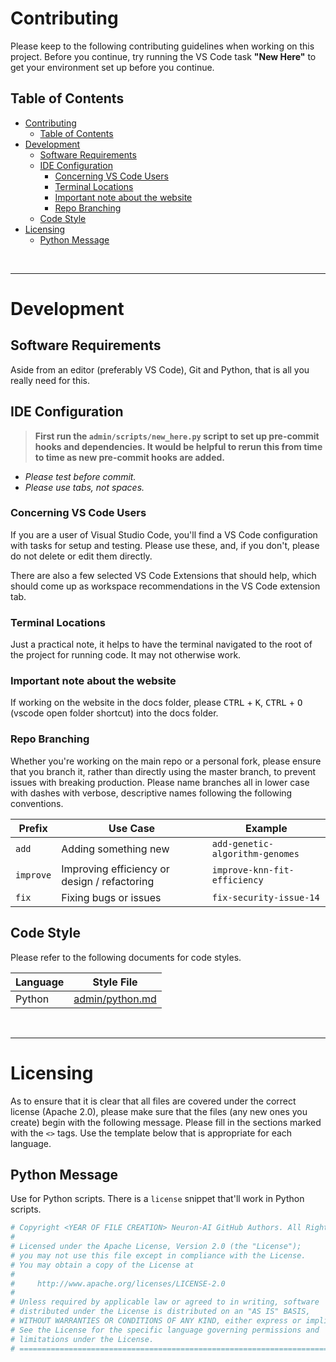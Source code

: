 # Contributing

Please keep to the following contributing guidelines when working on this project.
Before you continue, try running the VS Code task **"New Here"** to get your environment set up before you continue.

## Table of Contents

- [Contributing](#contributing)
	- [Table of Contents](#table-of-contents)
- [Development](#development)
	- [Software Requirements](#software-requirements)
	- [IDE Configuration](#ide-configuration)
		- [Concerning VS Code Users](#concerning-vs-code-users)
		- [Terminal Locations](#terminal-locations)
		- [Important note about the website](#important-note-about-the-website)
		- [Repo Branching](#repo-branching)
	- [Code Style](#code-style)
- [Licensing](#licensing)
	- [Python Message](#python-message)

<br>

---

# Development

## Software Requirements

Aside from an editor (preferably VS Code), Git and Python, that is all you really need for this.

## IDE Configuration

> **First run the `admin/scripts/new_here.py` script to set up pre-commit hooks and dependencies. It would be helpful to rerun this from time to time as new pre-commit hooks are added.** 

- *Please test before commit.*
- *Please use tabs, not spaces.*

### Concerning VS Code Users

If you are a user of Visual Studio Code, you'll find a VS Code configuration with tasks for setup and testing. Please use these, and, if you don't, please do not delete or edit them directly.

There are also a few selected VS Code Extensions that should help, which should come up as workspace recommendations in the VS Code extension tab.

### Terminal Locations

Just a practical note, it helps to have the terminal navigated to the root of the project for running code. It may not otherwise work.

### Important note about the website
If working on the website in the docs folder, please <kbd>CTRL</kbd> + <kbd>K</kbd>, <kbd>CTRL</kbd> + <kbd>O</kbd> (vscode open folder shortcut) into the docs folder.

### Repo Branching
Whether you're working on the main repo or a personal fork, please ensure that you branch it, rather than directly using the master branch, to prevent issues with breaking production. Please name branches all in lower case with dashes with verbose, descriptive names following the following conventions.

| Prefix | Use Case | Example |
| ------ | -------- | ------- |
| `add` | Adding something new | `add-genetic-algorithm-genomes` |
| `improve` | Improving efficiency or design / refactoring | `improve-knn-fit-efficiency` |
| `fix` | Fixing bugs or issues | `fix-security-issue-14` |

## Code Style

Please refer to the following documents for code styles.

| Language | Style File                               |
| -------- | ---------------------------------------- |
| Python   | [admin/python.md](admin/style/python.md) |

<br>

---

# Licensing

As to ensure that it is clear that all files are covered under the correct license (Apache 2.0), please make sure that the files (any new ones you create) begin with the following message. Please fill in the sections marked with the `<>` tags. Use the template below that is appropriate for each language.

## Python Message
Use for Python scripts. There is a `license` snippet that'll work in Python scripts.

```python
# Copyright <YEAR OF FILE CREATION> Neuron-AI GitHub Authors. All Rights Reserved.
#
# Licensed under the Apache License, Version 2.0 (the "License");
# you may not use this file except in compliance with the License.
# You may obtain a copy of the License at
#
#     http://www.apache.org/licenses/LICENSE-2.0
#
# Unless required by applicable law or agreed to in writing, software
# distributed under the License is distributed on an "AS IS" BASIS,
# WITHOUT WARRANTIES OR CONDITIONS OF ANY KIND, either express or implied.
# See the License for the specific language governing permissions and
# limitations under the License.
# ==============================================================================
```
